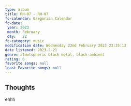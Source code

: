 ```yaml
---
type: album 
title: RH-07 - RH-07
fc-calendar: Gregorian Calendar
fc-date: 
 year: 2023
 month: February
 day:   22
fc-category: music
modification date: Wednesday 22nd February 2023 23:35:13
date listened: 2023-2-21 
genre: atmotspheric black metal, black-ambient
rating: 6
favorite songs: null
least Favorite songs: null
---
```

## Thoughts

ehhh